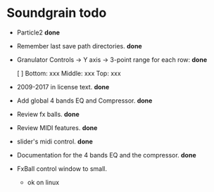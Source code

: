 Soundgrain todo
===============

- Particle2 **done**

- Remember last save path directories. **done**

- Granulator Controls -> Y axis -> 3-point range for each row: **done**

    [ ]  Bottom: xxx  Middle: xxx  Top: xxx

- 2009-2017 in license text. **done**

- Add global 4 bands EQ and Compressor. **done**

- Review fx balls. **done**

- Review MIDI features. **done**

- slider's midi control. **done**

- Documentation for the 4 bands EQ and the compressor. **done**

- FxBall control window to small.
    - ok on linux